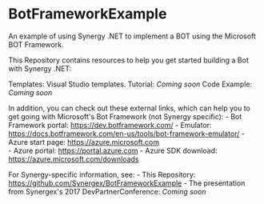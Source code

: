 # BotFrameworkExample
An example of using Synergy .NET to implement a BOT using the Microsoft BOT Framework.

This Repository contains resources to help you get started building a Bot with Synergy .NET:

Templates: Visual Studio templates.
Tutorial: *Coming soon*
Code Example: *Coming soon*

In addition, you can check out these external links, which can help you to get going with Microsoft's Bot Framework (not Synergy specific):
	- Bot Framework portal: https://dev.botframework.com/
	- Emulator: https://docs.botframework.com/en-us/tools/bot-framework-emulator/ 
	- Azure start page: https://azure.microsoft.com  
	- Azure portal: https://portal.azure.com 
	- Azure SDK download: https://azure.microsoft.com/downloads

For Synergy-specific information, see:
	- This Repository: https://github.com/Synergex/BotFrameworkExample 
	- The presentation from Synergex's 2017 DevPartnerConference: *Coming soon*